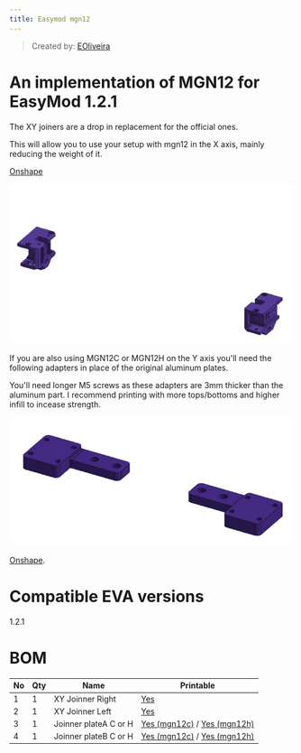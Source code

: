 ```yaml
---
title: Easymod mgn12
---
```


> Created by: [EOliveira](https://github.com/EduardoOliveira)

# An implementation of MGN12 for EasyMod 1.2.1

The XY joiners are a drop in replacement for the official ones.

This will allow you to use your setup with mgn12 in the X axis, mainly reducing the weight of it.

[Onshape](https://cad.onshape.com/documents/8559b0e7f5d3b30427c227c5/w/d70f098c5b327e06a1ae23f4/e/12a2436a47701eb37945bb45?configuration=List_ByYG67Ay22XcMs%3DMGN12)

![xyjoinners](assets/xyjoinners.png)


If you are also using MGN12C or MGN12H on the Y axis you'll need the following adapters in place of the original aluminum plates.

You'll need longer M5 screws as these adapters are 3mm thicker than the aluminum part. I recommend printing with more tops/bottoms and higher infill to incease strength.

![xyjoinners](assets/adapters.png)

[Onshape](https://cad.onshape.com/documents/8559b0e7f5d3b30427c227c5/w/d70f098c5b327e06a1ae23f4/e/67166bbf807ca01f4a1ac8b3?configuration=List_V5TmcWwH5u18OA%3DDefault).

# Compatible EVA versions
1.2.1
# BOM

| No | Qty | Name                                           | Printable |
| -- | --- | ---------------------------------------------- | --------- |
| 1  | 1   | XY Joinner Right                               | [Yes](stl/XY_Joiner_mgn12_xy_joiner_right.stl)       |
| 2  | 1   | XY Joinner Left                                | [Yes](stl/XY_Joiner_mgn12_xy_joiner_left.stl)        |
| 3  | 1   | Joinner plateA C or H                          | [Yes (mgn12c)](stl/Joiner_Plates_mgn12C_A.stl) / [Yes (mgn12h)](stl/Joiner_Plates_mgn12H_A.stl)        |
| 4  | 1   | Joinner plateB C or H                          | [Yes (mgn12c)](stl/Joiner_Plates_mgn12C_B.stl) / [Yes (mgn12h)](stl/Joiner_Plates_mgn12H_B.stl)        |
